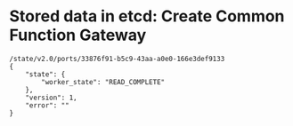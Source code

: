 # Stored data in etcd: Create Common Function Gateway

```
/state/v2.0/ports/33876f91-b5c9-43aa-a0e0-166e3def9133
{
    "state": {
        "worker_state": "READ_COMPLETE"
    }, 
    "version": 1, 
    "error": ""
}
```
